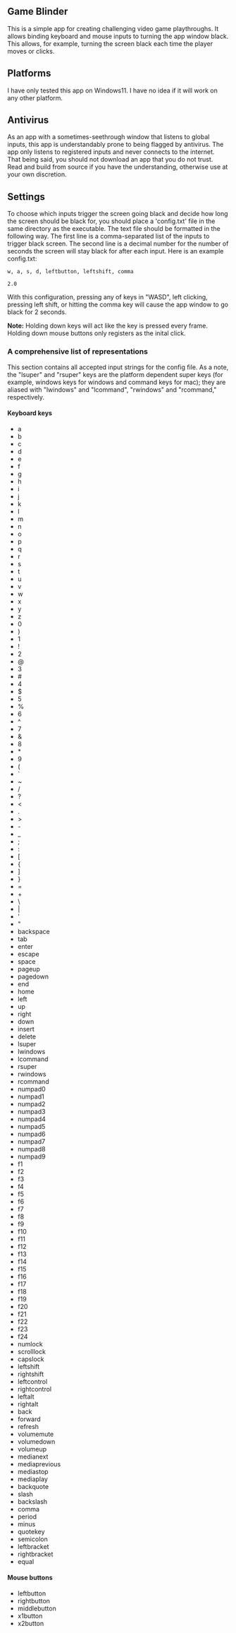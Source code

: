 ## Game Blinder
This is a simple app for creating challenging video game playthroughs.
It allows binding keyboard and mouse inputs to turning the app window black.
This allows, for example, turning the screen black each time the player moves or clicks.

## Platforms
I have only tested this app on Windows11. I have no idea if it will work on any other
platform.

## Antivirus
As an app with a sometimes-seethrough window that listens to global inputs, this app is
understandably prone to being flagged by antivirus. The app only listens to registered
inputs and never connects to the internet. That being said, you should not download an
app that you do not trust. Read and build from source if you have the understanding, 
otherwise use at your own discretion.

## Settings
To choose which inputs trigger the screen going black and decide how long the screen should
be black for, you should place a 'config.txt' file in the same directory as the executable.
The text file should be formatted in the following way. The first line is a comma-separated
list of the inputs to trigger black screen. The second line is a decimal number for the
number of seconds the screen will stay black for after each input. Here is an example config.txt:

`w, a, s, d, leftbutton, leftshift, comma`

`2.0`

With this configuration, pressing any of keys in "WASD", left clicking, pressing left shift,
or hitting the comma key will cause the app window to go black for 2 seconds.

**Note:** Holding down keys will act like the key is pressed every frame. Holding down mouse
buttons only registers as the inital click.

### A comprehensive list of representations
This section contains all accepted input strings for the config file. As a note, the "lsuper"
and "rsuper" keys are the platform dependent super keys (for example, windows keys for windows
and command keys for mac); they are aliased with "lwindows" and "lcommand", "rwindows" and "rcommand,"
respectively.

#### Keyboard keys
- a
- b 
- c 
- d 
- e 
- f
- g 
- h 
- i 
- j 
- k 
- l 
- m 
- n 
- o 
- p 
- q 
- r 
- s 
- t 
- u 
- v 
- w 
- x 
- y 
- z 
- 0 
- ) 
- 1 
- ! 
- 2 
- @ 
- 3 
- \# 
- 4 
- $ 
- 5 
- % 
- 6 
- ^ 
- 7 
- & 
- 8 
- \* 
- 9 
- ( 
- ` 
- ~ 
- / 
- ? 
- < 
- . 
- \> 
- \- 
- _ 
- ; 
- : 
- [ 
- { 
- ] 
- } 
- = 
- \+ 
- \ 
- | 
- ' 
- "
- backspace
- tab
- enter
- escape
- space
- pageup
- pagedown
- end
- home
- left
- up
- right
- down
- insert
- delete
- lsuper
- lwindows
- lcommand
- rsuper
- rwindows
- rcommand
- numpad0
- numpad1
- numpad2
- numpad3
- numpad4
- numpad5
- numpad6
- numpad7
- numpad8
- numpad9
- f1
- f2
- f3
- f4
- f5
- f6
- f7
- f8
- f9
- f10
- f11
- f12
- f13
- f14
- f15
- f16
- f17
- f18
- f19
- f20
- f21
- f22
- f23
- f24
- numlock
- scrolllock
- capslock
- leftshift
- rightshift
- leftcontrol
- rightcontrol
- leftalt
- rightalt
- back
- forward
- refresh
- volumemute
- volumedown
- volumeup
- medianext
- mediaprevious
- mediastop
- mediaplay
- backquote
- slash
- backslash
- comma
- period
- minus
- quotekey
- semicolon
- leftbracket
- rightbracket
- equal

#### Mouse buttons
- leftbutton
- rightbutton
- middlebutton
- x1button
- x2button

